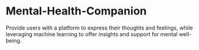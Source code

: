 # Mental-Health-Companion
Provide users with a platform to express their thoughts and feelings, while leveraging machine learning to offer insights and support for mental well-being.
